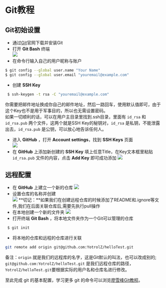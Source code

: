 # Git教程
## Git初始设置
* 通过[Git](https://git-scm.com/downloads)官网下载并安装Git  
* 打开 **Git Bash** 终端  
  ![](http://ww3.sinaimg.cn/large/82c8e86egw1faxnocrfyaj207y0bp74r.jpg)
* 在命令行输入自己的用户昵称与账户
```Bash
$ git config --global user.name "Your Name"
$ git config --global user.email "youremail@example.com"
```
* 创建 **SSH Key**
```Bash
 $ ssh-keygen -t rsa -C "youremail@example.com"
```
 你需要把邮件地址换成你自己的邮件地址，然后一路回车，使用默认值即可，由于这个Key也不是用于军事目的，所以也无需设置密码。  
 如果一切顺利的话，可以在用户主目录里找到.ssh目录，里面有 `id_rsa` 和 `id_rsa.pub` 两个文件，这两个就是SSH Key的秘钥对，`id_rsa` 是私钥，不能泄露出去，`id_rsa.pub` 是公钥，可以放心地告诉任何人。
 * 进入 **GitHub** ，打开 **Account settings**，找到 **SSH Keys** 页面  
  ![](http://ww1.sinaimg.cn/large/82c8e86egw1faxnvh8quej207l094t90.jpg)
 * 在 **GitHub** 上添加新创建的 **SSH Key**
    填上任意Title，在Key文本框里粘贴 `id_rsa.pub` 文件的内容，点击 **Add Key** 即可成功添加
    ![](http://ww2.sinaimg.cn/large/82c8e86egw1faxo0symnhj20pc0lugng.jpg)
## 远程配置
* 在 **GitHub** 上建立一个新的仓库
  ![](http://ww3.sinaimg.cn/large/82c8e86egw1faxnj4dlppj20m30e3jta.jpg)
* 设置仓库的名称并创建  
  ![](http://ww2.sinaimg.cn/large/82c8e86egw1faxnkzkw5rj20m30e3mz1.jpg)
  **切记：**如果我们在创建远程仓库的时候添加了README和.ignore等文件,我们在后面关联仓库后,需要先执行pull操作
* 在本地创建一个新的文件夹
  ![](http://ww4.sinaimg.cn/large/82c8e86egw1faxnmv1ix7j20kg01rglm.jpg)
* 打开终端 **Git Bash** ，将本地文件夹作为一个Git可以管理的仓库
```Bash
 $ git init
```
* 将本地的仓库和远程的仓库进行关联
```Bash
git remote add origin git@github.com:YotrolZ/helloTest.git
```
备注：`origin` 就是我们的远程库的名字，这是Git默认的叫法，也可以改成别的;
`git@github.com:YotrolZ/helloTest.git` 是我们远程仓库的路径，`YotrolZ/helloTest.git`要根据实际的用户名和仓库名进行修改。



至此完成 git 的基本配置，学习更多 git 的命令可以浏览[廖雪峰Git教程](http://www.liaoxuefeng.com/wiki/0013739516305929606dd18361248578c67b8067c8c017b000/)。